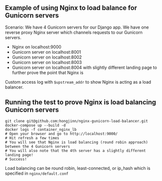 ## Example of using Nginx to load balance for Gunicorn servers

Scenario: We have 4 Gunicorn servers for our Django app. We have one reverse proxy Nginx server which channels requests to our Gunicorn servers.
* Nginx on localhost:9000
* Gunicorn server on localhost:8001
* Gunicorn server on localhost:8002
* Gunicorn server on localhost:8003
* Gunicorn server on localhost:8004 with slightly different landing page to further prove the point that Nginx is 

Custom access log with ```$upstream_addr``` to show Nginx is acting as a load balancer.

## Running the test to prove Nginx is load balancing Gunicorn servers

```
git clone git@github.com:hongjinn/nginx-gunicorn-load-balancer.git
docker-compose up --build -d
docker logs -f container_nginx_lb
# Open your browser and go to http://localhost:9000/
# Hit refresh a few times
# You will see that Nginx is load balancing (round robin approach) between the 4 Gunicorn servers
# You will also note that the 4th server has a slightly different landing page!
# Success!
```

Load balancing can be round robin, least-connected, or ip_hash which is specified in ```nginx/default.conf```
